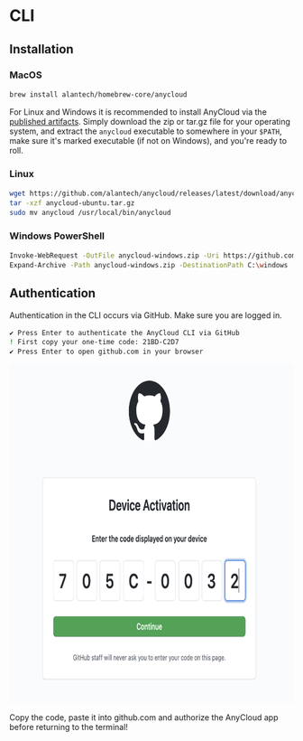 # CLI

## Installation

### MacOS

```bash
brew install alantech/homebrew-core/anycloud
```

For Linux and Windows it is recommended to install AnyCloud via the [published artifacts](https://github.com/alantech/anycloud/releases/latest). Simply download the zip or tar.gz file for your operating system, and extract the `anycloud` executable to somewhere in your `$PATH`, make sure it's marked executable \(if not on Windows\), and you're ready to roll.

### Linux

```bash
wget https://github.com/alantech/anycloud/releases/latest/download/anycloud-ubuntu.tar.gz
tar -xzf anycloud-ubuntu.tar.gz
sudo mv anycloud /usr/local/bin/anycloud
```

### Windows PowerShell

```bash
Invoke-WebRequest -OutFile anycloud-windows.zip -Uri https://github.com/alantech/anycloud/releases/latest/download/anycloud-windows.zip
Expand-Archive -Path anycloud-windows.zip -DestinationPath C:\windows
```

## Authentication

Authentication in the CLI occurs via GitHub. Make sure you are logged in.

```bash
✔ Press Enter to authenticate the AnyCloud CLI via GitHub
! First copy your one-time code: 21BD-C2D7
✔ Press Enter to open github.com in your browser
```

<img src="assets/gh-code.png" width=700 height=600 />

Copy the code, paste it into github.com and authorize the AnyCloud app before returning to the terminal!